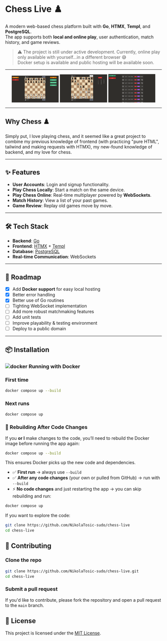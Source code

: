 # Chess Live ♟️

A modern web-based chess platform built with **Go**, **HTMX**, **Templ**, and **PostgreSQL**.  
The app supports both **local and online play**, user authentication, match history, and game reviews.  

> ⚠️ The project is still under active development. Currently, online play only available with yourself...in a different browser 😅  
> Docker setup is available and public hosting will be available soon.  

---

<p align="center">
  <img src="assets/images/main-private.png" width="30%" />
  <img src="assets/images/playing.png" width="30%" />
  <img src="assets/images/match-history.png" width="30%" />
</p>

---

## Why Chess ♟️

Simply put, I love playing chess, and it seemed like a great project to combine
my previous knowledge of frontend (with practicing "pure HTML", tailwind and making requests with HTMX),
my new-found knowledge of backend, and my love for chess.

---

## ✨ Features

- **User Accounts**: Login and signup functionality.  
- **Play Chess Locally**: Start a match on the same device.  
- **Play Chess Online**: Real-time multiplayer powered by **WebSockets**.  
- **Match History**: View a list of your past games.  
- **Game Review**: Replay old games move by move.  

---

## 🛠️ Tech Stack

- **Backend**: [Go](https://go.dev/)  
- **Frontend**: [HTMX](https://htmx.org/) + [Templ](https://templ.guide/)  
- **Database**: [PostgreSQL](https://www.postgresql.org/)  
- **Real-time Communication**: WebSockets  

---

## 🚧 Roadmap

- [x] Add **Docker support** for easy local hosting  
- [x] Better error handling
- [x] Better use of Go routines
- [ ] Tighting WebSocket implementation
- [ ] Add more robust matchmaking features  
- [ ] Add unit tests  
- [ ] Improve playability & testing environment  
- [ ] Deploy to a public domain  

---

## 📦 Installation

### <img src="https://www.docker.com/wp-content/uploads/2022/03/Moby-logo.png" alt="docker" width="40"/> Running with Docker

### First time
```bash
docker compose up --build
```

### Next runs
```bash
docker compose up
```

### 🔄 Rebuilding After Code Changes

If you **or I** make changes to the code, you’ll need to rebuild the Docker image before running the app again:

```bash
docker compose up --build
```

This ensures Docker picks up the new code and dependencies.

- ✅ **First run** → always use `--build`
- ✅ **After any code changes** (your own or pulled from GitHub) → run with `--build`
- ⚡ **No code changes** and just restarting the app → you can skip rebuilding and run:
```bash
docker compose up
```

If you want to explore the code:

```bash
git clone https://github.com/NikolaTosic-sudo/chess-live
cd chess-live
```

## 🤝 Contributing

### Clone the repo

```bash
git clone https://github.com/NikolaTosic-sudo/chess-live.git
cd chess-live
```

### Submit a pull request

If you'd like to contribute, please fork the repository and open a pull request to the `main` branch.

## 📜 License
This project is licensed under the [MIT License](LICENSE).
